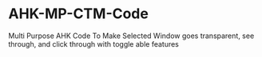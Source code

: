 # AHK-MP-CTM-Code
Multi Purpose AHK Code To Make Selected Window goes transparent, see through, and click through with toggle able features
